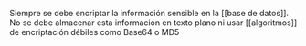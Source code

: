 Siempre se debe encriptar la información sensible en la [[base de datos]]. No se debe almacenar esta información en texto plano ni usar [[algoritmos]] de encriptación débiles como Base64 o MD5